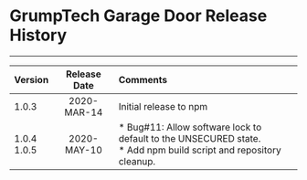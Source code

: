 # GrumpTech Garage Door Release History
----------------------

Version | Release Date | Comments
:------ | :----------: | :-------
1.0.3   | 2020-MAR-14  | Initial release to npm
1.0.4<br/>1.0.5 | 2020-MAY-10  | * Bug#11: Allow software lock to default to the UNSECURED state.<br>* Add npm build script and repository cleanup.
